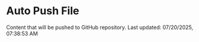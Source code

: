 # Auto Push File

Content that will be pushed to GitHub repository.
Last updated: 07/20/2025, 07:38:53 AM